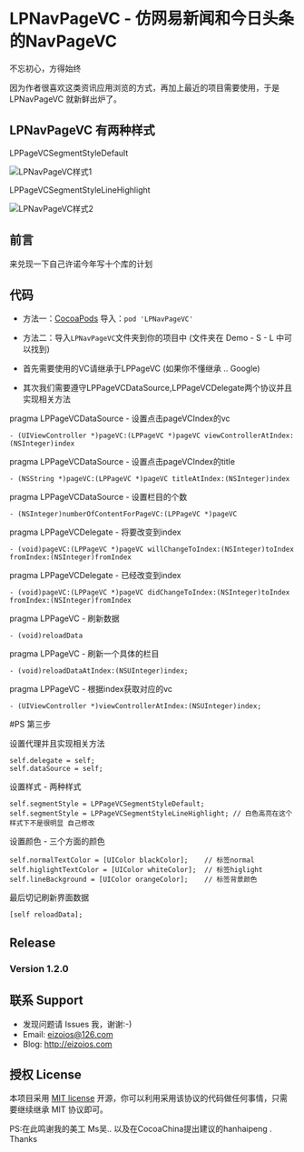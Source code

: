 # LPNavPageVC - 仿网易新闻和今日头条的NavPageVC

不忘初心，方得始终 

因为作者很喜欢这类资讯应用浏览的方式，再加上最近的项目需要使用，于是 LPNavPageVC 就新鲜出炉了。

## LPNavPageVC 有两种样式 

LPPageVCSegmentStyleDefault

![LPNavPageVC样式1](https://github.com/EizoiOS/LPNavPageVCTest/blob/master/LPNavPageVCStyleDefault.gif)

LPPageVCSegmentStyleLineHighlight

![LPNavPageVC样式2](https://github.com/EizoiOS/LPNavPageVCTest/blob/master/LPNavPageVCStyleLineHighlight.gif)


## 前言 

来兑现一下自己许诺今年写十个库的计划 


## 代码 

- 方法一：[CocoaPods](https://cocoapods.org/) 导入：`pod 'LPNavPageVC'`

- 方法二：导入`LPNavPageVC`文件夹到你的项目中 (文件夹在 Demo - S - L 中可以找到)

* 首先需要使用的VC请继承于LPPageVC (如果你不懂继承 .. Google)

* 其次我们需要遵守LPPageVCDataSource,LPPageVCDelegate两个协议并且实现相关方法

pragma LPPageVCDataSource - 设置点击pageVCIndex的vc
  ```
  - (UIViewController *)pageVC:(LPPageVC *)pageVC viewControllerAtIndex:(NSInteger)index
  ```

pragma LPPageVCDataSource - 设置点击pageVCIndex的title
  ```   
  - (NSString *)pageVC:(LPPageVC *)pageVC titleAtIndex:(NSInteger)index
  ```

pragma LPPageVCDataSource - 设置栏目的个数
  ```
  - (NSInteger)numberOfContentForPageVC:(LPPageVC *)pageVC
  ```

pragma LPPageVCDelegate - 将要改变到index
  ```
  - (void)pageVC:(LPPageVC *)pageVC willChangeToIndex:(NSInteger)toIndex fromIndex:(NSInteger)fromIndex
  ```

pragma LPPageVCDelegate - 已经改变到index
  ```
  - (void)pageVC:(LPPageVC *)pageVC didChangeToIndex:(NSInteger)toIndex fromIndex:(NSInteger)fromIndex
  ```

pragma LPPageVC - 刷新数据
  ```
  - (void)reloadData
  ```

pragma LPPageVC - 刷新一个具体的栏目
  ```
  - (void)reloadDataAtIndex:(NSUInteger)index;
  ```

pragma LPPageVC - 根据index获取对应的vc
  ```
  - (UIViewController *)viewControllerAtIndex:(NSUInteger)index;
  ```

#PS 第三步

设置代理并且实现相关方法
  ```  
  self.delegate = self;
  self.dataSource = self;
  ```

设置样式 - 两种样式 
   ```
   self.segmentStyle = LPPageVCSegmentStyleDefault;
   self.segmentStyle = LPPageVCSegmentStyleLineHighlight; // 白色高亮在这个样式下不是很明显 自己修改
   ```

设置颜色 - 三个方面的颜色
   ```
   self.normalTextColor = [UIColor blackColor];    // 标签normal
   self.higlightTextColor = [UIColor whiteColor];  // 标签higlight
   self.lineBackground = [UIColor orangeColor];    // 标签背景颜色
   ```

最后切记刷新界面数据
   ```
   [self reloadData];
   ```
    

## Release
### Version 1.2.0 


## 联系 Support

* 发现问题请 Issues 我，谢谢:-)
* Email: eizoios@126.com
* Blog: http://eizoios.com

## 授权 License

本项目采用 [MIT license](http://opensource.org/licenses/MIT) 开源，你可以利用采用该协议的代码做任何事情，只需要继续继承 MIT 协议即可。

PS:在此鸣谢我的美工 Ms吴.. 以及在CocoaChina提出建议的hanhaipeng . Thanks
